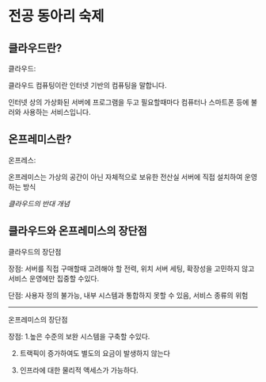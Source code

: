 전공 동아리 숙제 
=================
클라우드란?
---------------------
클라우드: 

  클라우드 컴퓨팅이란 인터넷 기반의 컴퓨팅을 말합니다. 

  인터넷 상의 가상화된 서버에 프로그램을 두고 필요할때마다 컴퓨터나 스마트폰 등에 불러와 사용하는 서비스입니다. 

온프레미스란?
--------------
온프레스:

  온프레미스는 가상의 공간이 아닌 자체적으로 보유한 전산실 서버에 직접 설치하여 운영하는 방식
  
*클라우드의 반대 개념*


클라우드와 온프레미스의 장단점
-------------------------------
클라우드의 장단점

  장점: 서버를 직접 구매할때 고려해야 할 전력, 위치 서버 세팅, 확장성을 고민하지 않고 서비스 운영에만 집중할 수있다.
  
  단점: 사용자 정의 불가능,  내부 시스템과 통합하지 못할 수 있음, 서비스 종류의 위험

* * *

온프레미스의 장단점
  
  장점: 1.높은 수준의 보완 시스템을 구축할 수있다.
  
  2. 트랙픽이 증가하여도 별도의 요금이 발생하지 않는다
        
  3. 인프라에 대한 물리적 액세스가 가능하다.
     

